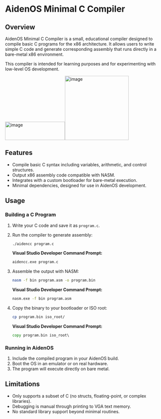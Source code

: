 # AidenOS Minimal C Compiler

## Overview

AidenOS Minimal C Compiler is a small, educational compiler designed to compile basic C programs for the x86 architecture. It allows users to write simple C code and generate corresponding assembly that runs directly in a bare-metal x86 environment.

This compiler is intended for learning purposes and for experimenting with low-level OS development.

<img width="196" height="60" alt="image" src="https://github.com/user-attachments/assets/d6747c0f-0094-417d-86f2-b449d1519e11" /><img width="209" height="210" alt="image" src="https://github.com/user-attachments/assets/255708a6-0326-4043-a824-4128f014ce6e" /> 




## Features

* Compile basic C syntax including variables, arithmetic, and control structures.
* Output x86 assembly code compatible with NASM.
* Integrates with a custom bootloader for bare-metal execution.
* Minimal dependencies, designed for use in AidenOS development.

## Usage

### Building a C Program

1. Write your C code and save it as `program.c`.

2. Run the compiler to generate assembly:

   ```bash
   ./aidencc program.c
   ```

   **Visual Studio Developer Command Prompt:**

   ```cmd
   aidencc.exe program.c
   ```

3. Assemble the output with NASM:

   ```bash
   nasm -f bin program.asm -o program.bin
   ```

   **Visual Studio Developer Command Prompt:**

   ```cmd
   nasm.exe -f bin program.asm
   ```

4. Copy the binary to your bootloader or ISO root:

   ```bash
   cp program.bin iso_root/
   ```

   **Visual Studio Developer Command Prompt:**

   ```cmd
   copy program.bin iso_root\
   ```

### Running in AidenOS

1. Include the compiled program in your AidenOS build.
2. Boot the OS in an emulator or on real hardware.
3. The program will execute directly on bare metal.

## Limitations

* Only supports a subset of C (no structs, floating-point, or complex libraries).
* Debugging is manual through printing to VGA text memory.
* No standard library support beyond minimal routines.




